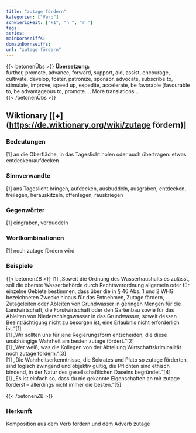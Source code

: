 ```yaml
---
title: "zutage fördern"
kategorien: ["Verb"]
schwierigkeit: ["k1", "h_", "r_"]
tags:
series:
mainDornseiffs:
domainDornseiffs:
url: "zutage fördern"
---
```


{{< betonenÜbs >}}
**Übersetzung:**  
further, promote, advance, forward, support, aid, assist, encourage, cultivate, develop, foster, patronize, sponsor, advocate, subscribe to, stimulate, improve, speed up, expedite, accelerate, be favorable [favourable to, be advantageous to, promote..., More translations...  
{{< /betonenÜbs >}}

## Wiktionary [[+](https://de.wiktionary.org/wiki/zutage fördern)]

### Bedeutungen
[1] an die Oberfläche, in das Tageslicht holen oder auch übertragen: etwas entdecken/aufdecken  

### Sinnverwandte
[1] ans Tageslicht bringen, aufdecken, ausbuddeln, ausgraben, entdecken, freilegen, herauskitzeln, offenlegen, rauskriegen  

### Gegenwörter
[1] eingraben, verbuddeln  

### Wortkombinationen
[1] noch zutage fördern wird  

### Beispiele
{{< betonenZB >}}
[1] „Soweit die Ordnung des Wasserhaushalts es zulässt, soll die oberste Wasserbehörde durch Rechtsverordnung allgemein oder für einzelne Gebiete bestimmen, dass über die in § 46 Abs. 1 und 2 WHG bezeichneten Zwecke hinaus für das Entnehmen, Zutage fördern, Zutageleiten oder Ableiten von Grundwasser in geringen Mengen für die Landwirtschaft, die Forstwirtschaft oder den Gartenbau sowie für das Ableiten von Niederschlagswasser in das Grundwasser, soweit dessen Beeinträchtigung nicht zu besorgen ist, eine Erlaubnis nicht erforderlich ist.“[1]  
[1] „Wir sollten uns für jene Regierungsform entscheiden, die diese unabhängige Wahrheit am besten zutage fördert.“[2]  
[1] „Wer weiß, was die Kollegen von der Abteilung Wirtschaftskriminalität noch zutage fördern.“[3]  
[1] „Die Wahrheitserkenntnisse, die Sokrates und Plato so zutage förderten, sind logisch zwingend und objektiv gültig, die Pflichten sind ethisch bindend, in der Natur des gesellschaftlichen Daseins begründet.“[4]  
[1] „Es ist einfach so, dass du nie gekannte Eigenschaften an mir zutage förderst – allerdings nicht immer die besten.“[5]  

{{< /betonenZB >}}
### Herkunft
Komposition aus dem Verb fördern und dem Adverb zutage  


